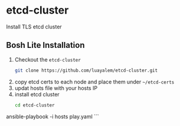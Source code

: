 # etcd-cluster
Install TLS etcd cluster
## Bosh Lite Installation
1. Checkout the `etcd-cluster`
	```bash
	git clone https://github.com/luayalem/etcd-cluster.git
	```
2. copy etcd certs to each node and place them under `~/etcd-certs`
3. updat hosts file with your hosts IP
3. install etcd cluster
	```bash
	cd etcd-cluster
  ansible-playbook -i hosts play.yaml
	```
